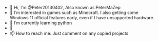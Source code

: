 - 👋 Hi, I’m @Peter20130402, Also known as PeterMaZep
- 👀 I’m interested in games such as Minecraft. I also getting some Windows 11 official features early, even if I have unsupported hardware.
- 🌱 I’m currently learning python
- 💞️<For future collaboration purposes>
- 📫 How to reach me: Just comment on any copied projects

<!---
Peter20130402/Peter20130402 is a ✨ special ✨ repository because its `README.md` (this file) appears on your GitHub profile.
You can click the Preview link to take a look at your changes.
--->
